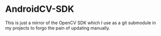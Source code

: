 # AndroidCV-SDK
This is just a mirror of the OpenCV SDK which I use as a git submodule in my projects to forgo the pain of updating manually.
